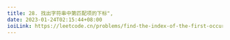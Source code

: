 ```yaml
---
title: 28. 找出字符串中第匹配项的下标",
date: 2023-01-24T02:15:44+08:00
ioiLink: https://leetcode.cn/problems/find-the-index-of-the-first-occurrence-in-a-string/
---
```

